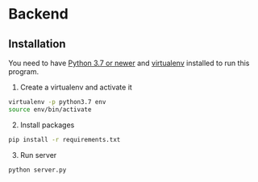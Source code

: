 # Backend

## Installation

You need to have [Python 3.7 or newer](https://www.python.org/downloads/) and [virtualenv](https://virtualenv.pypa.io/en/latest/) installed to run this program.

1. Create a virtualenv and activate it

```bash
virtualenv -p python3.7 env
source env/bin/activate
```

2. Install packages

```bash
pip install -r requirements.txt
```

3. Run server

```bash
python server.py
```
